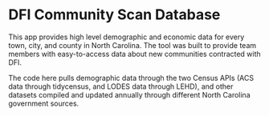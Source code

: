 # DFI Community Scan Database

This app provides high level demographic and economic data for every town, city, and county in North Carolina. The tool was built to provide team members with easy-to-access data about new communities contracted with DFI.

The code here pulls demographic data through the two Census APIs (ACS data through tidycensus, and LODES data through LEHD), and other datasets compiled and updated annually through different North Carolina government sources. 

